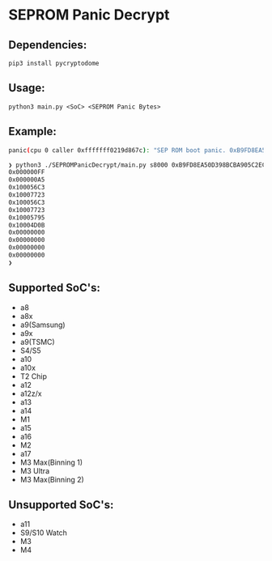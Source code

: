 # SEPROM Panic Decrypt

## Dependencies:
`pip3 install pycryptodome`

## Usage:
`python3 main.py <SoC> <SEPROM Panic Bytes>`

## Example:
```bash
panic(cpu 0 caller 0xfffffff0219d867c): "SEP ROM boot panic. 0xB9FD8EA50D398BCBA905C2EC0647846B4F1C4EEAB64B4BE947098F1A0AF1EB23B26493A7A78634E2A05034A5377296A383CBF3165A44861C" @SEPROMPanicBuffer.cpp:71
```

```bash
❯ python3 ./SEPROMPanicDecrypt/main.py s8000 0xB9FD8EA50D398BCBA905C2EC0647846B4F1C4EEAB64B4BE947098F1A0AF1EB23B26493A7A78634E2A05034A5377296A383CBF3165A44861C
0x000000FF
0x000000A5
0x100056C3
0x10007723
0x100056C3
0x10007723
0x10005795
0x10004D0B
0x00000000
0x00000000
0x00000000
0x00000000
❯
```

## Supported SoC's:
* a8
* a8x
* a9(Samsung)
* a9x
* a9(TSMC)
* S4/S5
* a10
* a10x
* T2 Chip
* a12
* a12z/x
* a13
* a14
* M1
* a15
* a16
* M2
* a17
* M3 Max(Binning 1)
* M3 Ultra
* M3 Max(Binning 2)

## Unsupported SoC's:
* a11
* S9/S10 Watch
* M3
* M4
